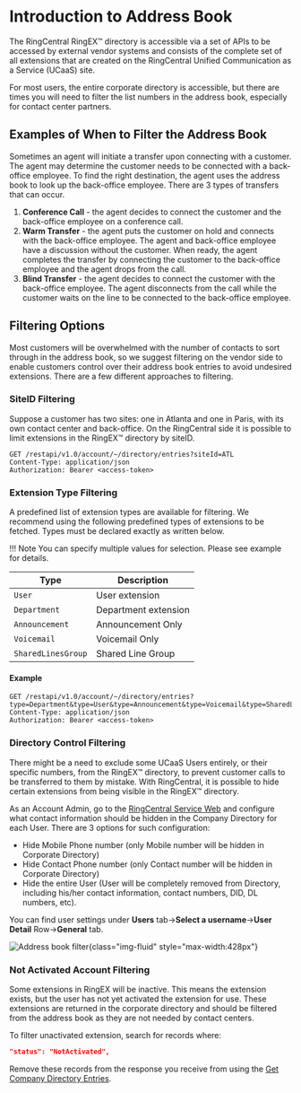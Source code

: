 # Introduction to Address Book

The RingCentral RingEX™ directory is accessible via a set of APIs to be accessed by external vendor systems and consists of the complete set of all extensions that are created on the RingCentral Unified Communication as a Service (UCaaS) site.

For most users, the entire corporate directory is accessible, but there are times you will need to filter the list numbers in the address book, especially for contact center partners.

## Examples of When to Filter the Address Book

Sometimes an agent will initiate a transfer upon connecting with a customer. The agent may determine the customer needs to be connected with a back-office employee. To find the right destination, the agent uses the address book to look up the back-office employee. There are 3 types of transfers that can occur.

1. **Conference Call** - the agent decides to connect the customer and the back-office employee on a conference call.
2. **Warm Transfer** - the agent puts the customer on hold and connects with the back-office employee. The agent and back-office employee have a discussion without the customer. When ready, the agent completes the transfer by connecting the customer to the back-office employee and the agent drops from the call.
3. **Blind Transfer** - the agent decides to connect the customer with the back-office employee. The agent disconnects from the call while the customer waits on the line to be connected to the back-office employee.

## Filtering Options

Most customers will be overwhelmed with the number of contacts to sort through in the address book, so we suggest filtering on the vendor side to enable customers control over their address book entries to avoid undesired extensions. There are a few different approaches to filtering.

### SiteID Filtering

Suppose a customer has two sites: one in Atlanta and one in Paris, with its own contact center and back-office. On the RingCentral side it is possible to limit extensions in the RingEX™ directory by siteID.

```http
GET /restapi/v1.0/account/~/directory/entries?siteId=ATL
Content-Type: application/json
Authorization: Bearer <access-token>
```

### Extension Type Filtering

A predefined list of extension types are available for filtering. We recommend using the following predefined types of extensions to be fetched. Types must be declared exactly as written below.

!!! Note
    You can specify multiple values for selection. Please see example for details.

| Type | Description |
|-|-|
| `User` | User extension |
| `Department` | Department extension |
| `Announcement` | Announcement Only |
| `Voicemail` | Voicemail Only |
| `SharedLinesGroup` | Shared Line Group |

#### Example
```http
GET /restapi/v1.0/account/~/directory/entries?type=Department&type=User&type=Announcement&type=Voicemail&type=SharedLinesGroup
Content-Type: application/json
Authorization: Bearer <access-token>
```

### Directory Control Filtering

There might be a need to exclude some UCaaS Users entirely, or their specific numbers, from the RingEX™ directory, to prevent customer calls to be transferred to them by mistake. With RingCentral, it is possible to hide certain extensions from being visible in the RingEX™ directory.

As an Account Admin, go to the [RingCentral Service Web](https://service.ringcentral.com/) and configure what contact information should be hidden in the Company Directory for each User. There are 3 options for such configuration:

* Hide Mobile Phone number (only Mobile number will be hidden in Corporate Directory)
* Hide Contact Phone number (only Contact number will be hidden in Corporate  Directory)
* Hide the entire User (User will be completely removed from Directory, including his/her contact information, contact numbers, DID, DL numbers, etc).

You can find user settings under **Users** tab->**Select a username**->**User Detail** Row->**General** tab.


![Address book filter](../img/address-book-dir-ctrl-filter.png){class="img-fluid" style="max-width:428px"}

### Not Activated Account Filtering

Some extensions in RingEX will be inactive. This means the extension exists, but the user has not yet activated the extension for use. These extensions are returned in the corporate directory and should be filtered from the address book as they are not needed by contact centers.

To filter unactivated extension, search for records where:

```json
"status": "NotActivated",
```

Remove these records from the response you receive from using the [Get Company Directory Entries](https://developers.ringcentral.com/api-reference/Internal-Contacts/listDirectoryEntries).
